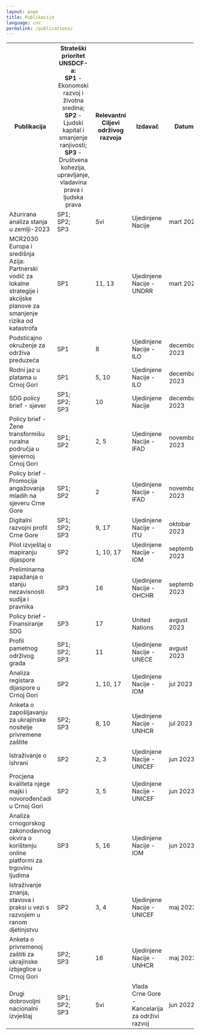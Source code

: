 ```yaml
---
layout: page
title: Publikacije
language: cnr
permalink: /publications/
---
```


<div class="publications">

<table>

<tr>
    <th>Publikacija</th>
    <th style="font-weight: normal !important;"><span style="font-weight: bold !important;">Strateški prioritet UNSDCF-a:</span><br><span style="font-weight: bold !important;">SP1</span> - Ekonomski razvoj i životna sredina;<br><span style="font-weight: bold !important;">SP2</span> - Ljudski kapital i smanjenje ranjivosti;<br><span style="font-weight: bold !important;">SP3</span> - Društvena kohezija, upravljanje, vladavina prava i ljudska prava</th>
    <th>Relevantni Ciljevi održivog razvoja</th>
    <th>Izdavač</th>
    <th>Datum</th>
    <th></th>
    <th></th>
</tr>

<!-- <tr>
    <td>Ime</td>
    <td>SP1;<br>SP2;<br>SP3</td>
    <td>2, 3</td>
    <td>Ujedinjene Nacije - UNICEF</td>
    <td>maj 2023</td>
    <td></td>   
    <td><a href="https://www.sdgmontenegro.me/assets/documents/en/2404/" target="_blank">ENG</a></td>
</tr> -->

<tr>
    <td>Ažurirana analiza stanja u zemlji-2023</td>
    <td>SP1;<br>SP2;<br>SP3</td>
    <td>Svi</td>
    <td>Ujedinjene Nacije</td>
    <td>mart 2024</td>
    <td><a href="https://www.sdgmontenegro.me/assets/documents/cnr/2404/5_Ažurirana_analiza_stanja_u_zemlji_za_2023_godinu_0.pdf" target="_blank">MNE</a></td>
    <td><a href="https://www.sdgmontenegro.me/assets/documents/en/2404/5_Common_Country_Analysis_Update_2023.pdf" target="_blank">ENG</a></td>
</tr>

<tr>
    <td>MCR2030 Europa i središnja Azija: Partnerski vodič za lokalne strategije i akcijske planove za smanjenje rizika od katastrofa</td>
    <td>SP1</td>
    <td>11, 13</td>
    <td>Ujedinjene Nacije - UNDRR</td>
    <td>mart 2024</td>
    <td></td>   
    <td><a href="https://www.sdgmontenegro.me/assets/documents/en/2404/15_MCR2030-Europe-and-Central-Asia-Partners-guide-for-local-disaster-risk-reduction-strategies-and-action-plans.pdf" target="_blank">ENG</a></td>
</tr>

<tr>
    <td>Podsticajno okruženje za održiva preduzeća</td>
    <td>SP1</td>
    <td>8</td>
    <td>Ujedinjene Nacije - ILO</td>
    <td>decembar 2023</td>
    <td><a href="https://www.sdgmontenegro.me/assets/documents/cnr/2404/17_eese-2023.pdf" target="_blank">MNE</a></td>
    <td></td>
</tr>

<tr>
    <td>Rodni jaz u platama u Crnoj Gori</td>
    <td>SP1</td>
    <td>5, 10</td>
    <td>Ujedinjene Nacije - ILO</td>
    <td>decembar 2023</td>
    <td></td>   
    <td><a href="https://www.sdgmontenegro.me/assets/documents/en/2404/16_wcms_906010.pdf" target="_blank">ENG</a></td>
</tr>

<tr>
    <td>SDG policy brief - sjever</td>
    <td>SP1;<br>SP2;<br>SP3</td>
    <td>10</td>
    <td>Ujedinjene Nacije</td>
    <td>decembar 2023</td>
    <td></td>   
    <td><a href="https://www.sdgmontenegro.me/assets/documents/en/2404/3_SDG_Policy_Brief_2_Is_Montenegro_North_at_risk_of_being_left_behind_0.pdf" target="_blank">ENG</a></td>
</tr>

<tr>
    <td>Policy brief - Žene transformišu ruralna područja u sjevernoj Crnoj Gori</td>
    <td>SP1;<br>SP2</td>
    <td>2, 5</td>
    <td>Ujedinjene Nacije - IFAD</td>
    <td>novembar 2023</td>
    <td></td>   
    <td><a href="https://www.sdgmontenegro.me/assets/documents/en/2404/19_Montenegro_Policy_Brief_Gender.pdf" target="_blank">ENG</a></td>
</tr>

<tr>
    <td>Policy brief - Promocija angažovanja mladih na sjeveru Crne Gore</td>
    <td>SP1;<br>SP2</td>
    <td>2</td>
    <td>Ujedinjene Nacije - IFAD</td>
    <td>novembar 2023</td>
    <td></td>   
    <td><a href="https://www.sdgmontenegro.me/assets/documents/en/2404/18_Montenegro_Policy_Brief_Youth.pdf" target="_blank">ENG</a></td>
</tr>

<tr>
    <td>Digitalni razvojni profil Crne Gore</td>
    <td>SP1;<br>SP2;<br>SP3</td>
    <td>9, 17</td>
    <td>Ujedinjene Nacije - ITU</td>
    <td>oktobar 2023</td>
    <td></td>
    <td><a href="https://www.sdgmontenegro.me/assets/documents/en/2402/Digital_Development_Country Profile_Montenegro_Final_October_2023.pdf" target="_blank">ENG</a></td>
</tr>

<tr>
    <td>Pilot izvještaj o mapiranju dijaspore</td>
    <td>SP2</td>
    <td>1, 10, 17</td>
    <td>Ujedinjene Nacije - IOM</td>
    <td>septembar 2023</td>
    <td></td>   
    <td><a href="https://www.sdgmontenegro.me/assets/documents/en/2404/8_Diaspora_Pilot_Mapping_Report.pdf" target="_blank">ENG</a></td>
</tr>

<tr>
    <td>Preliminarna zapažanja o stanju nezavisnosti sudija i pravnika</td>
    <td>SP3</td>
    <td>16</td>
    <td>Ujedinjene Nacije - OHCHR</td>
    <td>septembar 2023</td>
    <td></td>   
    <td><a href="https://www.sdgmontenegro.me/assets/documents/en/2404/13_20230926-EOM-SRIJL-EN.pdf" target="_blank">ENG</a></td>
</tr>

<tr>
    <td>Policy brief - Finansiranje SDG</td>
    <td>SP3</td>
    <td>17</td>
    <td>United Nations</td>
    <td>avgust 2023</td>
    <td></td>
    <td><a href="https://www.sdgmontenegro.me/assets/documents/en/2404/4_SDG_Policy_Brief_1_SDG_Financing.pdf" target="_blank">ENG</a></td>
</tr>

<tr>
    <td>Profil pametnog održivog grada</td>
    <td>SP1;<br>SP2;<br>SP3</td>
    <td>11</td>
    <td>Ujedinjene Nacije - UNECE</td>
    <td>avgust 2023</td>
    <td></td>
    <td><a href="https://www.sdgmontenegro.me/assets/documents/en/2404/1_ECE_HBP_2023_Inf_1.pdf" target="_blank">ENG</a></td>
</tr>

<tr>
    <td>Analiza registara dijaspore u Crnoj Gori</td>
    <td>SP2</td>
    <td>1, 10, 17</td>
    <td>Ujedinjene Nacije - IOM</td>
    <td>jul 2023</td>
    <td></td>   
    <td><a href="https://www.sdgmontenegro.me/assets/documents/en/2404/9_Analysis_of_Diaspora_Registries.pdf" target="_blank">ENG</a></td>
</tr>

<tr>
    <td>Anketa o zapošljavanju za ukrajinske nositelje privremene zaštite</td>
    <td>SP2;<br>SP3</td>
    <td>8, 10</td>
    <td>Ujedinjene Nacije - UNHCR</td>
    <td>jul 2023</td>
    <td></td>   
    <td><a href="https://www.sdgmontenegro.me/assets/documents/en/2404/12_Employment_survey_for_Ukrainian_Temporary_Protection_Holder.pdf" target="_blank">ENG</a></td>
</tr>

<tr>
    <td>Istraživanje o ishrani</td>
    <td>SP2</td>
    <td>2, 3</td>
    <td>Ujedinjene Nacije - UNICEF</td>
    <td>jun 2023</td>
    <td><a href="https://www.sdgmontenegro.me/assets/documents/cnr/2404/6_Finalni_izvjestaj_Istrazivanje_o_ishrani_Crna_Gora.pdf" target="_blank">MNE</a></td>
    <td><a href="https://www.sdgmontenegro.me/assets/documents/en/2404/6_Montenegro_Nutrition_Survey_FINAL_report.pdf" target="_blank">ENG</a></td>
</tr>

<tr>
    <td>Procjena kvaliteta njege majki i novorođenčadi u Crnoj Gori</td>
    <td>SP2</td>
    <td>3, 5</td>
    <td>Ujedinjene Nacije - UNICEF</td>
    <td>jun 2023</td>
    <td><a href="https://www.sdgmontenegro.me/assets/documents/cnr/2404/11_Procjena_kvaliteta_njege_majki_i_novorodjencadi_u_Crnoj_Gori.pdf" target="_blank">MNE</a></td>
    <td><a href="https://www.sdgmontenegro.me/assets/documents/en/2404/11_Montenegro_QoC_assessment_2023.pdf" target="_blank">ENG</a></td>
</tr>

<tr>
    <td>Analiza crnogorskog zakonodavnog okvira o korištenju online platformi za trgovinu ljudima</td>
    <td>SP3</td>
    <td>5, 16</td>
    <td>Ujedinjene Nacije - IOM</td>
    <td>jun 2023</td>
    <td><a href="https://www.sdgmontenegro.me/assets/documents/cnr/2404/14_Analysis_of_Montenegrin_Legislative_Framework_on_the_Use_of_Online_Platforms_to_Commit_Human_Trafficking.pdf" target="_blank">MNE</a></td>
    <td></td>
</tr>

<tr>
    <td>Istraživanje znanja, stavova i praksi u vezi s razvojem u ranom djetinjstvu</td>
    <td>SP2</td>
    <td>3, 4</td>
    <td>Ujedinjene Nacije - UNICEF</td>
    <td>maj 2023</td>
    <td><a href="https://www.sdgmontenegro.me/assets/documents/cnr/2404/7_Istraživanje_znanja_stavova_i_praksi_u_vezi_s_ranim_razvojem_djece.pdf" target="_blank">MNE</a></td> 
    <td><a href="https://www.sdgmontenegro.me/assets/documents/en/2404/7_Early_childhood_development_knowledge_attitudes_and_practices_survey.pdf" target="_blank">ENG</a></td>
</tr>

<tr>
    <td>Anketa o privremenoj zaštiti za ukrajinske izbjeglice u Crnoj Gori</td>
    <td>SP2;<br>SP3</td>
    <td>16</td>
    <td>Ujedinjene Nacije - UNHCR</td>
    <td>maj 2023</td>
    <td></td>   
    <td><a href="https://www.sdgmontenegro.me/assets/documents/en/2404/10_Survey_on_Temporary_Protection_for_Ukrainian_Refugees_in_Montenegro.pdf" target="_blank">ENG</a></td>
</tr>

<tr>
    <td>Drugi dobrovoljni nacionalni izvještaj</td>
    <td>SP1;<br>SP2;<br>SP3</td>
    <td>Svi</td>
    <td>Vlada Crne Gore - Kancelarija za održivi razvoj</td>
    <td>jun 2022</td>
    <td><a href="https://www.sdgmontenegro.me/assets/documents/cnr/2402/VNR_2022_Montenegro_Report_mne.pdf" target="_blank">MNE</a></td>
    <td><a href="https://www.sdgmontenegro.me/assets/documents/en/2402/VNR_2022_Montenegro_Report_eng.pdf" target="_blank">ENG</a></td>
</tr>

</table>

</div>
